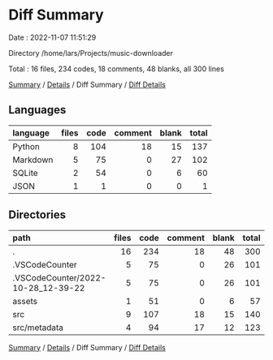 # Diff Summary

Date : 2022-11-07 11:51:29

Directory /home/lars/Projects/music-downloader

Total : 16 files,  234 codes, 18 comments, 48 blanks, all 300 lines

[Summary](results.md) / [Details](details.md) / Diff Summary / [Diff Details](diff-details.md)

## Languages
| language | files | code | comment | blank | total |
| :--- | ---: | ---: | ---: | ---: | ---: |
| Python | 8 | 104 | 18 | 15 | 137 |
| Markdown | 5 | 75 | 0 | 27 | 102 |
| SQLite | 2 | 54 | 0 | 6 | 60 |
| JSON | 1 | 1 | 0 | 0 | 1 |

## Directories
| path | files | code | comment | blank | total |
| :--- | ---: | ---: | ---: | ---: | ---: |
| . | 16 | 234 | 18 | 48 | 300 |
| .VSCodeCounter | 5 | 75 | 0 | 26 | 101 |
| .VSCodeCounter/2022-10-28_12-39-22 | 5 | 75 | 0 | 26 | 101 |
| assets | 1 | 51 | 0 | 6 | 57 |
| src | 9 | 107 | 18 | 15 | 140 |
| src/metadata | 4 | 94 | 17 | 12 | 123 |

[Summary](results.md) / [Details](details.md) / Diff Summary / [Diff Details](diff-details.md)